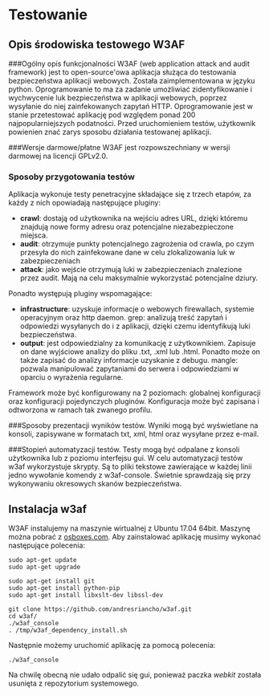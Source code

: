 # Testowanie

## Opis środowiska testowego W3AF
###Ogólny opis funkcjonalności
W3AF (web application attack and audit framework) jest to open-source'owa aplikacja służąca do testowania bezpieczeństwa aplikacji webowych. Została zaimplementowana w języku python. Oprogramowanie to ma za zadanie umożliwiać zidentyfikowanie i wychwycenie luk bezpieczeństwa w aplikacji webowych, poprzez wysyłanie do niej zainfekowanych zapytań HTTP.  Oprogramowanie jest w stanie przetestować aplikację pod względem ponad 200 najpopularniejszych podatności. Przed uruchomieniem testów, użytkownik powienien znać zarys sposobu działania testowanej aplikacji.

###Wersje darmowe/płatne
W3AF jest rozpowszechniany w wersji darmowej na licencji GPLv2.0.

### Sposoby przygotowania testów

Aplikacja wykonuje testy penetracyjne składające się z trzech etapów, za każdy z nich opowiadają następujące pluginy:

 - **crawl**: dostają od użytkownika na wejściu adres URL, dzięki któremu znajdują nowe formy adresu oraz potencjalne niezabezpieczone miejsca.
 - **audit**: otrzymuje punkty potencjalnego zagrożenia od crawla, po czym przesyła do nich zainfekowane dane w celu zlokalizowania luk w
   zabezpieczeniach
 -  **attack**: jako wejście otrzymują luki w zabezpieczeniach znalezione przez audit. Mają na celu maksymalnie wykorzystać potencjalne dziury.



Ponadto występują pluginy wspomagające:

 - **infrastructure**: uzyskuje informacje o webowych firewallach, systemie operacyjnym oraz http daemon. grep: analizują treść zapytań i odpowiedzi wysyłanych do i z aplikacji, dzięki czemu identyfikują luki bezpieczeństwa.
 - **output**: jest odpowiedzialny za komunikację z użytkownikiem. Zapisuje on dane wyjściowe analizy do pliku .txt, .xml lub .html. Ponadto może on także zapisać do analizy informacje uzyskanie z debugu.  mangle: pozwala manipulować zapytaniami do serwera i odpowiedziami w oparciu o wyrażenia regularne.

Framework może być konfigurowany na 2 poziomach: globalnej konfiguracji oraz konfiguracji pojedynczych pluginów. Konfiguracja może być zapisana i odtworzona w ramach tak zwanego profilu.

###Sposoby prezentacji wyników testów.
Wyniki mogą być wyświetlane na konsoli, zapisywane w formatach txt, xml, html oraz wysyłane przez e-mail.

###Stopień automatyzacji testów.
Testy mogą być odpalane z konsoli użytkownika lub z poziomu interfejsu gui. W celu automatyzacji testów w3af wykorzystuje skrypty. Są to pliki tekstowe zawierające w każdej linii jedno wywołanie komendy z w3af-console. Świetnie sprawdzają się przy wykonywaniu okresowych skanów bezpieczeństwa.

## Instalacja w3af
W3AF instalujemy na maszynie wirtualnej z Ubuntu 17.04 64bit. Maszynę można pobrać z [osboxes.com](osboxes.org).
Aby zainstalować aplikację musimy wykonać następujące polecenia:

```
sudo apt-get update
sudo apt-get upgrade

sudo apt-get install git
sudo apt-get install python-pip
sudo apt-get install libxslt-dev libssl-dev

git clone https://github.com/andresriancho/w3af.git
cd w3af/
./w3af_console
. /tmp/w3af_dependency_install.sh

```

Następnie możemy uruchomić aplikację za pomocą polecenia:

```
./w3af_console
```

Na chwilę obecną nie udało odpalić się gui, ponieważ paczka _webkit_ została usunięta z repozytorium systemowego.
